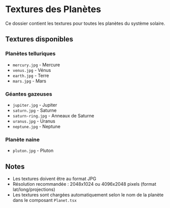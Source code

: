 # Textures des Planètes

Ce dossier contient les textures pour toutes les planètes du système solaire.

## Textures disponibles

### Planètes telluriques
- `mercury.jpg` - Mercure
- `venus.jpg` - Vénus
- `earth.jpg` - Terre
- `mars.jpg` - Mars

### Géantes gazeuses
- `jupiter.jpg` - Jupiter
- `saturn.jpg` - Saturne
- `saturn-ring.jpg` - Anneaux de Saturne
- `uranus.jpg` - Uranus
- `neptune.jpg` - Neptune

### Planète naine
- `pluton.jpg` - Pluton

## Notes

- Les textures doivent être au format JPG
- Résolution recommandée : 2048x1024 ou 4096x2048 pixels (format lat/long/projections)
- Les textures sont chargées automatiquement selon le nom de la planète dans le composant `Planet.tsx`
